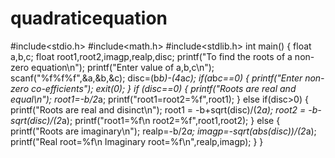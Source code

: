 # quadraticequation

#include<stdio.h>
#include<math.h>
#include<stdlib.h>
int main()
{
    float a,b,c;
    float root1,root2,imagp,realp,disc;
    printf("To find the roots of a non-zero equation\n");
    printf("Enter value of a,b,c\n");
    scanf("%f%f%f",&a,&b,&c);
    disc=(b*b)-(4*a*c);
    if(a*b*c==0)
    {
        printf("Enter non-zero co-efficients");
        exit(0);
    }
    if (disc==0)
    {
            printf("Roots are real and equal\n");
            root1=-b/2*a;
            printf("root1=root2=%f",root1);
    }
    else if(disc>0)
    {
            printf("Roots are real and disinct\n");
            root1 = -b+sqrt(disc)/(2*a);
            root2 = -b-sqrt(disc)/(2*a);
            printf("root1=%f\n root2=%f",root1,root2);
    }
    else
    {
            printf("Roots are imaginary\n");
            realp=-b/2*a;
            imagp=-sqrt(abs(disc))/(2*a);
            printf("Real root=%f\n Imaginary root=%f\n",realp,imagp);
    }
}
